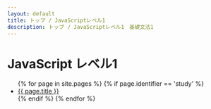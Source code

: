 ```yaml
---
layout: default
title: トップ / JavaScriptレベル1
description: トップ / JavaScriptレベル1　基礎文法1
---
```


# JavaScript レベル1

<ul>
  {% for page in site.pages %}
    {% if page.identifier == 'study' %}
    <li>
      <a href="{{ page.url | relative_url }}">{{ page.title }}</a>
    </li>
    {% endif %}
  {% endfor %}
</ul>
